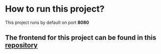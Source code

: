 # How to run this project?

This project runs by default on port **8080**

## The frontend for this project can be found in this [repository](https://github.com/SalmaRagab/chat-application-frontend)
